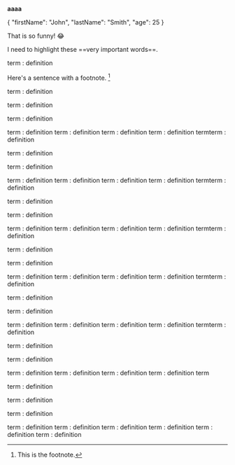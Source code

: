 **aaaa**


{
  "firstName": "John",
  "lastName": "Smith",
  "age": 25
}


That is so funny! :joy:


I need to highlight these ==very important words==.


term
: definition

Here's a sentence with a footnote. [^1]

















term
: definition


term
: definition


term
: definition

term
: definition
term
: definition
term
: definition
term
: definition
termterm
: definition


term
: definition


term
: definition

term
: definition
term
: definition
term
: definition
term
: definition
termterm
: definition


term
: definition


term
: definition

term
: definition
term
: definition
term
: definition
term
: definition
termterm
: definition


term
: definition


term
: definition

term
: definition
term
: definition
term
: definition
term
: definition
termterm
: definition


term
: definition


term
: definition

term
: definition
term
: definition
term
: definition
term
: definition
termterm
: definition


term
: definition


term
: definition

term
: definition
term
: definition
term
: definition
term
: definition
term























[^1]: This is the footnote.


term
: definition


term
: definition


term
: definition

term
: definition
term
: definition
term
: definition
term
: definition
term
: definition
term
: definition